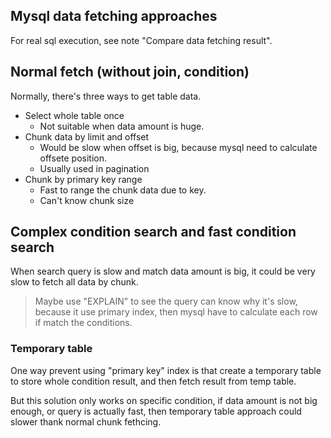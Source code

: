 ## Mysql data fetching approaches

For real sql execution, see note "Compare data fetching result".

## Normal fetch (without join, condition)

Normally, there's three ways to get table data.

* Select whole table once
  * Not suitable when data amount is huge.
* Chunk data by limit and offset
  * Would be slow when offset is big, because mysql need to calculate offsete position.
  * Usually used in pagination
* Chunk by primary key range
  * Fast to range the chunk data due to key.
  * Can't know chunk size

## Complex condition search and fast condition search

When search query is slow and match data amount is big, it could be very slow to fetch all data by chunk.

> Maybe use "EXPLAIN" to see the query can know why it's slow, because it use primary index, then mysql have to calculate each row if match the conditions. 

### Temporary table

One way prevent using "primary key" index is that create a temporary table to store whole condition result, and then fetch result from temp table.

But this solution only works on specific condition, if data amount is not big enough, or query is actually fast, then temporary table approach could slower thank normal chunk fethcing.